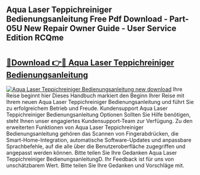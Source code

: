 ## Aqua Laser Teppichreiniger Bedienungsanleitung Free Pdf Download - Part-05U New Repair Owner Guide - User Service Edition RCQme

# <h2><a href="http://df215o.blite.top/?on=Aqua+Laser+Teppichreiniger+Bedienungsanleitung">🔗Download 👉🔴 Aqua Laser Teppichreiniger Bedienungsanleitung</a></h2>

[![Aqua Laser Teppichreiniger Bedienungsanleitung new download](https://i.imgur.com/lujVjoI.png)](http://df215o.blite.top/?on=Aqua+Laser+Teppichreiniger+Bedienungsanleitung)
Ihre Reise beginnt hier Dieses Handbuch markiert den Beginn Ihrer Reise mit Ihrem neuen Aqua Laser Teppichreiniger Bedienungsanleitung und führt Sie zu erfolgreichem Betrieb und Freude. Kundensupport Aqua Laser Teppichreiniger Bedienungsanleitung Optionen Sollten Sie Hilfe benötigen, steht Ihnen unser engagiertes Kundensupport-Team zur Verfügung. Zu den erweiterten Funktionen von Aqua Laser Teppichreiniger Bedienungsanleitung gehören das Scannen von Fingerabdrücken, die Smart-Home-Integration, automatische Software-Updates und anpassbare Sprachbefehle, auf die alle über die Benutzeroberfläche zugegriffen und angepasst werden können. Bitte teilen Sie Ihre Gedanken Aqua Laser Teppichreiniger BedienungsanleitungD. Ihr Feedback ist für uns von unschätzbarem Wert. Bitte teilen Sie Ihre Gedanken und Vorschläge mit.
